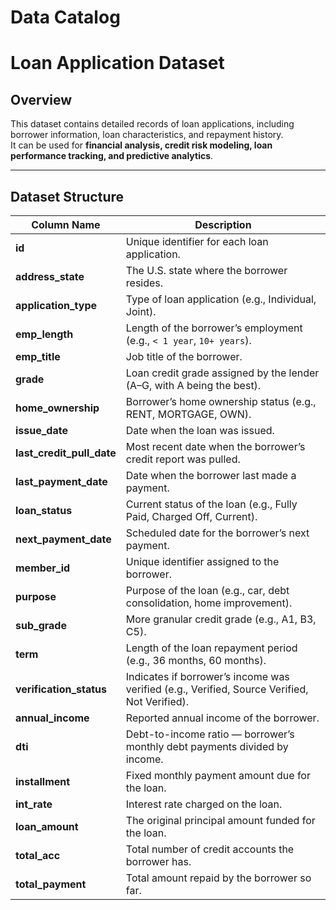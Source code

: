 # Data Catalog

# Loan Application Dataset

## Overview
This dataset contains detailed records of loan applications, including borrower information, loan characteristics, and repayment history.  
It can be used for **financial analysis, credit risk modeling, loan performance tracking, and predictive analytics**.

---

## Dataset Structure

| Column Name           | Description                                                                 |
|------------------------|-----------------------------------------------------------------------------|
| **id**                 | Unique identifier for each loan application.                               |
| **address_state**       | The U.S. state where the borrower resides.                                |
| **application_type**    | Type of loan application (e.g., Individual, Joint).                       |
| **emp_length**          | Length of the borrower’s employment (e.g., `< 1 year`, `10+ years`).      |
| **emp_title**           | Job title of the borrower.                                                |
| **grade**               | Loan credit grade assigned by the lender (A–G, with A being the best).    |
| **home_ownership**      | Borrower’s home ownership status (e.g., RENT, MORTGAGE, OWN).             |
| **issue_date**          | Date when the loan was issued.                                            |
| **last_credit_pull_date** | Most recent date when the borrower’s credit report was pulled.          |
| **last_payment_date**   | Date when the borrower last made a payment.                               |
| **loan_status**         | Current status of the loan (e.g., Fully Paid, Charged Off, Current).      |
| **next_payment_date**   | Scheduled date for the borrower’s next payment.                           |
| **member_id**           | Unique identifier assigned to the borrower.                               |
| **purpose**             | Purpose of the loan (e.g., car, debt consolidation, home improvement).    |
| **sub_grade**           | More granular credit grade (e.g., A1, B3, C5).                            |
| **term**                | Length of the loan repayment period (e.g., 36 months, 60 months).         |
| **verification_status** | Indicates if borrower’s income was verified (e.g., Verified, Source Verified, Not Verified). |
| **annual_income**       | Reported annual income of the borrower.                                   |
| **dti**                 | Debt-to-income ratio — borrower’s monthly debt payments divided by income.|
| **installment**         | Fixed monthly payment amount due for the loan.                            |
| **int_rate**            | Interest rate charged on the loan.                                        |
| **loan_amount**         | The original principal amount funded for the loan.                        |
| **total_acc**           | Total number of credit accounts the borrower has.                         |
| **total_payment**       | Total amount repaid by the borrower so far.                               |




